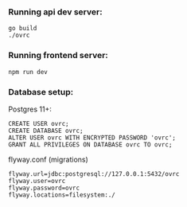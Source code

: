 ### Running api dev server:
```
go build
./ovrc
```

### Running frontend server:
```
npm run dev
```

### Database setup:

Postgres 11+:
```
CREATE USER ovrc;
CREATE DATABASE ovrc;
ALTER USER ovrc WITH ENCRYPTED PASSWORD 'ovrc';
GRANT ALL PRIVILEGES ON DATABASE ovrc TO ovrc;
```

flyway.conf (migrations)
```
flyway.url=jdbc:postgresql://127.0.0.1:5432/ovrc
flyway.user=ovrc
flyway.password=ovrc
flyway.locations=filesystem:./
```


